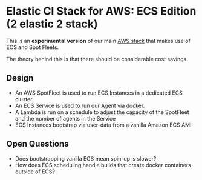 # Elastic CI Stack for AWS: ECS Edition (2 elastic 2 stack)

This is an **experimental version** of our main [AWS stack](https://github.com/buildkite/elastic-ci-stack-for-aws) that makes use of ECS and Spot Fleets.

The theory behind this is that there should be considerable cost savings.

## Design

* An AWS SpotFleet is used to run ECS Instances in a dedicated ECS cluster.
* An ECS Service is used to run our Agent via docker.
* A Lambda is run on a schedule to adjust the capacity of the SpotFleet and the number of agents in the Service
* ECS Instances bootstrap via user-data from a vanilla Amazon ECS AMI

## Open Questions

* Does bootstrapping vanilla ECS mean spin-up is slower?
* How does ECS scheduling handle builds that create docker containers outside of ECS?

